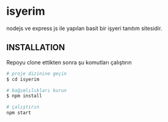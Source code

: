 # isyerim
nodejs ve express js ile yapılan basit bir işyeri tanıtım sitesidir.

## INSTALLATION

Repoyu clone ettikten sonra şu komutları çalıştırın

```bash
# proje dizinine geçin
$ cd isyerim

# bağımlılıkları kurun
$ npm install

# çalıştırın
npm start
```
